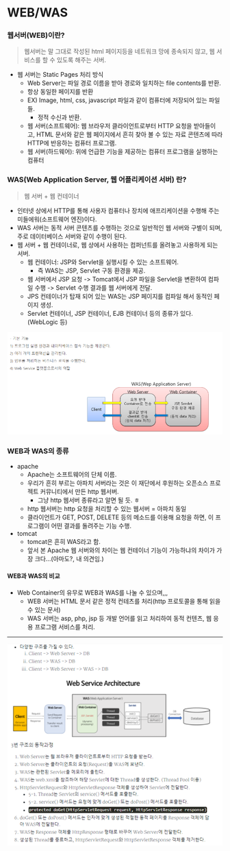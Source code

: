 # WEB/WAS

### 웹서버(WEB)이란?

> 웹서버는 말 그대로 작성된 html 페이지등을 네트워크 망에 종속되지 않고, 웹 서비스를 할 수 있도록 해주는 서버.

- 웹 서버는 Static Pages 처리 방식
  - Web Server는 파일 경로 이름을 받아 경로와 일치하는 file contents를 반환.
  - 항상 동일한 페이지를 반환
  - EX) Image, html, css, javascript 파일과 같이 컴퓨터에 저장되어 있는 파일들.
    - 정적 수신과 반환.
  - 웹 서버(소프트웨어): 웹 브라우저 클라이언트로부터 HTTP 요청을 받아들이고, HTML 문서와 같은 웹 페이지에서 흔히 찾아 볼 수 있는 자료 콘텐츠에 따라 HTTP에 반응하는 컴퓨터 프로그램. 
  - 웹 서버(하드웨어): 위에 언급한 기능을 제공하는 컴퓨터 프로그램을 실행하는 컴퓨터

### WAS(Web Application Server, 웹 어플리케이션 서버) 란?

> 웹 서버 + 웹 컨테이너

- 인터넷 상에서 HTTP를 통해 사용자 컴퓨터나 장치에 애프리케이션을 수행해 주는 미들에워(소프트웨어 엔진)이다. 
- WAS 서버는 동적 서버 콘텐츠를 수행하는 것으로 일반적인 웹 서버와 구별이 되며, 주로 데이터베이스 서버와 같이 수행이 된다.
- 웹 서버 + 웹 컨테이너로, 웹 상에서 사용하는 컴퍼넌트를 올려놓고 사용하게 되는 서버.
  - 웹 컨테이너: JSP와 Servlet을 실행시킬 수 있는 소프트웨어.
    - 즉 WAS는 JSP, Servlet 구동 환경을 제공.
  - 웹 서버에서 JSP 요청 -> Tomcat에서 JSP 파일을 Servlet을 변환하여 컴파일 수행 -> Servlet 수행 결과를 웹 서버에게 전달.
  - JPS 컨테이너가 탑재 되어 있는 WAS는 JSP 페이지를 컴파일 해서 동적인 페이지 생성.
  - Servlet 컨테이너, JSP 컨테이너, EJB 컨테이너 등의 종류가 있다. (WebLogic 등)

![image-20210912141031200](WEB&WAS.assets/image-20210912141031200.png)

### WEB과 WAS의 종류

- apache
  - Apache는 소프트웨어의 단체 이름.
  - 우리가 흔히 부르는 아파치 서버라는 것은 이 재단에서 후원하는 오픈소스 프로젝트 커뮤니티에서 만든 http 웹서버.
    - 그냥  http 웹서버 종류라고 알면 될 듯. ㅎ
  - http 웹서버는 http 요청을 처리할 수 있는 웹서버 = 아파치 동일
  - 클라이언트가 GET, POST, DELETE 등의 메소드를 이용해 요청을 하면, 이 프로그램이 어떤 결과를 돌려주는 기능 수행.
- tomcat
  - tomcat은 흔히 WAS라고 함.
  - 앞서 본 Apache 웹 서버와의 차이는 웹 컨테이너 기능이 가능하냐의 차이가 가장 크다...(아마도?, 내 의견임.)

#### WEB과 WAS의 비교

- Web Container의 유무로 WEB과 WAS를 나눌 수 있으며,,,
  - WEB 서버는 HTML 문서 같은 정적 컨테츠를 처리(http 프로토콜을 통해 읽을 수 있는 문서)
  - WAS 서버는 asp, php, jsp 등 개발 언어를 읽고 처리하여 동적 컨텐츠, 웹 응용 프로그램 서비스를 처리.

---

![image-20210912151608726](WEB&WAS.assets/image-20210912151608726.png)